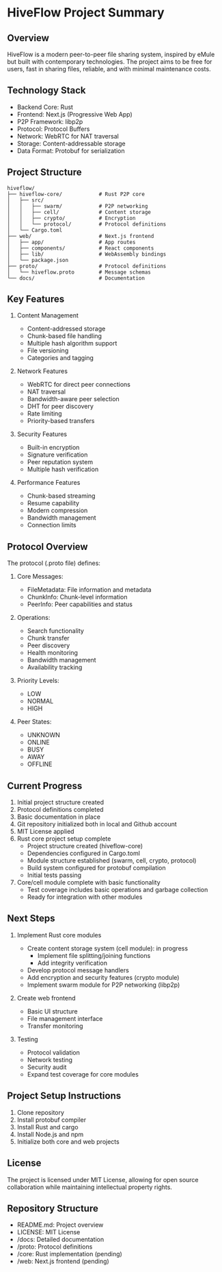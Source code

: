 # HiveFlow Project Summary

## Overview
HiveFlow is a modern peer-to-peer file sharing system, inspired by eMule but built with contemporary technologies. The project aims to be free for users, fast in sharing files, reliable, and with minimal maintenance costs.

## Technology Stack
- Backend Core: Rust
- Frontend: Next.js (Progressive Web App)
- P2P Framework: libp2p
- Protocol: Protocol Buffers
- Network: WebRTC for NAT traversal
- Storage: Content-addressable storage
- Data Format: Protobuf for serialization

## Project Structure
```
hiveflow/
├── hiveflow-core/            # Rust P2P core
│   ├── src/
│   │   ├── swarm/            # P2P networking
│   │   ├── cell/             # Content storage
│   │   ├── crypto/           # Encryption
│   │   └── protocol/         # Protocol definitions
│   └── Cargo.toml
├── web/                      # Next.js frontend
│   ├── app/                  # App routes
│   ├── components/           # React components
│   ├── lib/                  # WebAssembly bindings
│   └── package.json
├── proto/                    # Protocol definitions
│   └── hiveflow.proto        # Message schemas
└── docs/                     # Documentation
```

## Key Features
1. Content Management
   - Content-addressed storage
   - Chunk-based file handling
   - Multiple hash algorithm support
   - File versioning
   - Categories and tagging

2. Network Features
   - WebRTC for direct peer connections
   - NAT traversal
   - Bandwidth-aware peer selection
   - DHT for peer discovery
   - Rate limiting
   - Priority-based transfers

3. Security Features
   - Built-in encryption
   - Signature verification
   - Peer reputation system
   - Multiple hash verification

4. Performance Features
   - Chunk-based streaming
   - Resume capability
   - Modern compression
   - Bandwidth management
   - Connection limits

## Protocol Overview
The protocol (.proto file) defines:
1. Core Messages:
   - FileMetadata: File information and metadata
   - ChunkInfo: Chunk-level information
   - PeerInfo: Peer capabilities and status
   
2. Operations:
   - Search functionality
   - Chunk transfer
   - Peer discovery
   - Health monitoring
   - Bandwidth management
   - Availability tracking

3. Priority Levels:
   - LOW
   - NORMAL
   - HIGH

4. Peer States:
   - UNKNOWN
   - ONLINE
   - BUSY
   - AWAY
   - OFFLINE

## Current Progress
1. Initial project structure created
2. Protocol definitions completed
3. Basic documentation in place
4. Git repository initialized both in local and Github account
5. MIT License applied
6. Rust core project setup complete
   - Project structure created (hiveflow-core)
   - Dependencies configured in Cargo.toml
   - Module structure established (swarm, cell, crypto, protocol)
   - Build system configured for protobuf compilation
   - Initial tests passing
7. Core/cell module complete with basic functionality
   - Test coverage includes basic operations and garbage collection
   - Ready for integration with other modules

## Next Steps
1. Implement Rust core modules
   - Create content storage system (cell module): in progress
      - Implement file splitting/joining functions
      - Add integrity verification
   - Develop protocol message handlers
   - Add encryption and security features (crypto module)
   - Implement swarm module for P2P networking (libp2p)


2. Create web frontend
   - Basic UI structure
   - File management interface
   - Transfer monitoring

3. Testing
   - Protocol validation
   - Network testing
   - Security audit
   - Expand test coverage for core modules

## Project Setup Instructions
1. Clone repository
2. Install protobuf compiler
3. Install Rust and cargo
4. Install Node.js and npm
5. Initialize both core and web projects

## License
The project is licensed under MIT License, allowing for open source collaboration while maintaining intellectual property rights.

## Repository Structure
- README.md: Project overview
- LICENSE: MIT License
- /docs: Detailed documentation
- /proto: Protocol definitions
- /core: Rust implementation (pending)
- /web: Next.js frontend (pending)